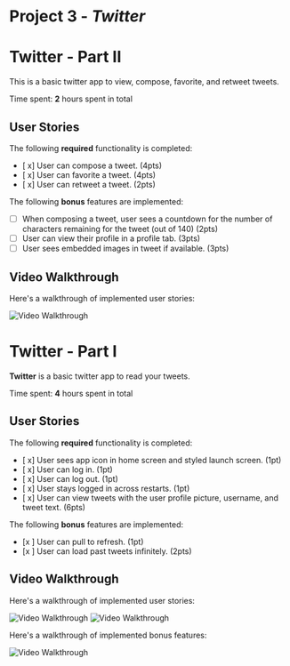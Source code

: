 # Project 3 - *Twitter*

# Twitter - Part II

This is a basic twitter app to view, compose, favorite, and retweet tweets.

Time spent: **2** hours spent in total

## User Stories

The following **required** functionality is completed:

- [ x] User can compose a tweet. (4pts)
- [ x] User can favorite a tweet. (4pts)
- [ x] User can retweet a tweet. (2pts)

The following **bonus** features are implemented:

- [ ] When composing a tweet, user sees a countdown for the number of characters remaining for the tweet (out of 140) (2pts)
- [ ] User can view their profile in a profile tab. (3pts)
- [ ] User sees embedded images in tweet if available. (3pts)

## Video Walkthrough

Here's a walkthrough of implemented user stories:

<img src='https://media.giphy.com/media/QBdSjT9773Af1zWK5C/giphy.gif' title='Video Walkthrough' width='' alt='Video Walkthrough' />

# Twitter - Part I

**Twitter** is a basic twitter app to read your tweets.

Time spent: **4** hours spent in total

## User Stories

The following **required** functionality is completed:

- [ x] User sees app icon in home screen and styled launch screen. (1pt)
- [ x] User can log in. (1pt)
- [ x] User can log out. (1pt)
- [ x] User stays logged in across restarts. (1pt)
- [ x] User can view tweets with the user profile picture, username, and tweet text. (6pts)

The following **bonus** features are implemented:

- [x ] User can pull to refresh. (1pt)
- [x ] User can load past tweets infinitely. (2pts)

## Video Walkthrough

Here's a walkthrough of implemented user stories:

<img src='https://media.giphy.com/media/Y4WNZXHWoUER5aKKqA/giphy.gif' title='Video Walkthrough' width='' alt='Video Walkthrough' />
<img src='https://media.giphy.com/media/SsYkgTpHlsmDSdmqDw/giphy.gif' title='Video Walkthrough' width='' alt='Video Walkthrough' />

Here's a walkthrough of implemented bonus features:


<img src='https://media.giphy.com/media/ch2sKXp425FAVzwcUn/giphy.gif' title='Video Walkthrough' width='' alt='Video Walkthrough' />
